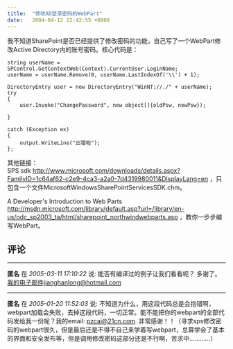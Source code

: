 ```yaml
---
title:  "修改AD登录密码的WebPart"
date:   2004-04-12 22:42:55 +0800
---
```


我不知道SharePoint是否已经提供了修改密码的功能，自己写了一个WebPart修改Active Directory内的账号密码。核心代码是：  

    string userName = SPControl.GetContextWeb(Context).CurrentUser.LoginName;  
    userName = userName.Remove(0, userName.LastIndexOf('\\') + 1);  

    DirectoryEntry user = new DirectoryEntry("WinNT://./" + userName);  
    try
    {  
        user.Invoke("ChangePassword", new object[]{oldPsw, newPsw});  

    }

    catch (Exception ex)
    {  
        output.WriteLine("出错啦");  
    };  

其他链接：  
SPS sdk http://www.microsoft.com/downloads/details.aspx?FamilyID=1c64af62-c2e9-4ca3-a2a0-7d4319980011&DisplayLang=en ，只包含一个文件MicrosoftWindowsSharePointServicesSDK.chm。  

A Developer's Introduction to Web Parts http://msdn.microsoft.com/library/default.asp?url=/library/en-us/odc_sp2003_ta/html/sharepoint_northwindwebparts.asp ，教你一步步编写WebPart。  


## 评论

*****
**匿名** 在 *2005-03-11 17:10:22* 说: 能否有编译过的例子让我们看看呢？
多谢了。
我的电子邮件jianghanlong@hotmail.com

*****
**匿名** 在 *2005-01-20 11:52:03* 说: 不知道为什么，用这段代码总是会抱错啊，webpart加载会失败，去掉这段代码，一切正常。能不能把你的webpart的全部代码发给我一份呢？我的email: pzcai@21cn.com.  非常感谢！！（寻求sps修改密码的webpart很久，但是最后还是不得不自己来学着写webpart，总算学会了基本的界面和安全发布等，但是调用修改密码这部分还是不行啊，苦求中…………）

